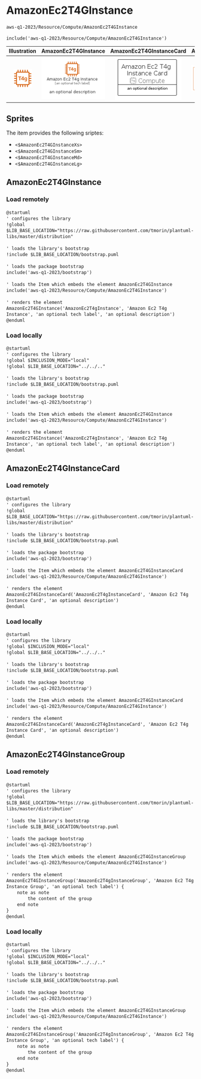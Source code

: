 # AmazonEc2T4GInstance


```text
aws-q1-2023/Resource/Compute/AmazonEc2T4GInstance
```

```text
include('aws-q1-2023/Resource/Compute/AmazonEc2T4GInstance')
```



| Illustration | AmazonEc2T4GInstance | AmazonEc2T4GInstanceCard | AmazonEc2T4GInstanceGroup |
| :---: | :---: | :---: | :---: |
| ![illustration for Illustration](../../../aws-q1-2023/Resource/Compute/AmazonEc2T4GInstance.png) | ![illustration for AmazonEc2T4GInstance](../../../aws-q1-2023/Resource/Compute/AmazonEc2T4GInstance.Local.png) | ![illustration for AmazonEc2T4GInstanceCard](../../../aws-q1-2023/Resource/Compute/AmazonEc2T4GInstanceCard.Local.png) | ![illustration for AmazonEc2T4GInstanceGroup](../../../aws-q1-2023/Resource/Compute/AmazonEc2T4GInstanceGroup.Local.png) |



## Sprites
The item provides the following sriptes:

- `<$AmazonEc2T4GInstanceXs>`
- `<$AmazonEc2T4GInstanceSm>`
- `<$AmazonEc2T4GInstanceMd>`
- `<$AmazonEc2T4GInstanceLg>`





## AmazonEc2T4GInstance

### Load remotely
```plantuml
@startuml
' configures the library
!global $LIB_BASE_LOCATION="https://raw.githubusercontent.com/tmorin/plantuml-libs/master/distribution"

' loads the library's bootstrap
!include $LIB_BASE_LOCATION/bootstrap.puml

' loads the package bootstrap
include('aws-q1-2023/bootstrap')

' loads the Item which embeds the element AmazonEc2T4GInstance
include('aws-q1-2023/Resource/Compute/AmazonEc2T4GInstance')

' renders the element
AmazonEc2T4GInstance('AmazonEc2T4gInstance', 'Amazon Ec2 T4g Instance', 'an optional tech label', 'an optional description')
@enduml
```

### Load locally
```plantuml
@startuml
' configures the library
!global $INCLUSION_MODE="local"
!global $LIB_BASE_LOCATION="../../.."

' loads the library's bootstrap
!include $LIB_BASE_LOCATION/bootstrap.puml

' loads the package bootstrap
include('aws-q1-2023/bootstrap')

' loads the Item which embeds the element AmazonEc2T4GInstance
include('aws-q1-2023/Resource/Compute/AmazonEc2T4GInstance')

' renders the element
AmazonEc2T4GInstance('AmazonEc2T4gInstance', 'Amazon Ec2 T4g Instance', 'an optional tech label', 'an optional description')
@enduml
```

## AmazonEc2T4GInstanceCard

### Load remotely
```plantuml
@startuml
' configures the library
!global $LIB_BASE_LOCATION="https://raw.githubusercontent.com/tmorin/plantuml-libs/master/distribution"

' loads the library's bootstrap
!include $LIB_BASE_LOCATION/bootstrap.puml

' loads the package bootstrap
include('aws-q1-2023/bootstrap')

' loads the Item which embeds the element AmazonEc2T4GInstanceCard
include('aws-q1-2023/Resource/Compute/AmazonEc2T4GInstance')

' renders the element
AmazonEc2T4GInstanceCard('AmazonEc2T4gInstanceCard', 'Amazon Ec2 T4g Instance Card', 'an optional description')
@enduml
```

### Load locally
```plantuml
@startuml
' configures the library
!global $INCLUSION_MODE="local"
!global $LIB_BASE_LOCATION="../../.."

' loads the library's bootstrap
!include $LIB_BASE_LOCATION/bootstrap.puml

' loads the package bootstrap
include('aws-q1-2023/bootstrap')

' loads the Item which embeds the element AmazonEc2T4GInstanceCard
include('aws-q1-2023/Resource/Compute/AmazonEc2T4GInstance')

' renders the element
AmazonEc2T4GInstanceCard('AmazonEc2T4gInstanceCard', 'Amazon Ec2 T4g Instance Card', 'an optional description')
@enduml
```

## AmazonEc2T4GInstanceGroup

### Load remotely
```plantuml
@startuml
' configures the library
!global $LIB_BASE_LOCATION="https://raw.githubusercontent.com/tmorin/plantuml-libs/master/distribution"

' loads the library's bootstrap
!include $LIB_BASE_LOCATION/bootstrap.puml

' loads the package bootstrap
include('aws-q1-2023/bootstrap')

' loads the Item which embeds the element AmazonEc2T4GInstanceGroup
include('aws-q1-2023/Resource/Compute/AmazonEc2T4GInstance')

' renders the element
AmazonEc2T4GInstanceGroup('AmazonEc2T4gInstanceGroup', 'Amazon Ec2 T4g Instance Group', 'an optional tech label') {
    note as note
        the content of the group
    end note
}
@enduml
```

### Load locally
```plantuml
@startuml
' configures the library
!global $INCLUSION_MODE="local"
!global $LIB_BASE_LOCATION="../../.."

' loads the library's bootstrap
!include $LIB_BASE_LOCATION/bootstrap.puml

' loads the package bootstrap
include('aws-q1-2023/bootstrap')

' loads the Item which embeds the element AmazonEc2T4GInstanceGroup
include('aws-q1-2023/Resource/Compute/AmazonEc2T4GInstance')

' renders the element
AmazonEc2T4GInstanceGroup('AmazonEc2T4gInstanceGroup', 'Amazon Ec2 T4g Instance Group', 'an optional tech label') {
    note as note
        the content of the group
    end note
}
@enduml
```

